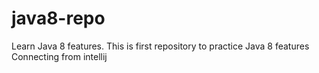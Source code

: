 # java8-repo
Learn Java 8 features.
This is first repository to practice Java 8 features
Connecting from intellij